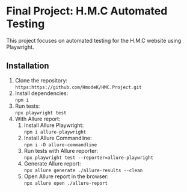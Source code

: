 <!DOCTYPE html>
<html lang="en">
<head>
  <meta charset="UTF-8">
  <meta name="viewport" content="width=device-width, initial-scale=1.0">
  
</head>
<body>

<!-- Project Description Container -->
<div class="container">
    <h1>Final Project: H.M.C Automated Testing</h1>
    <p>This project focuses on automated testing for the H.M.C website using Playwright.</p>
</div>

<!-- Installation Section -->
<div class="container">
  <h2>Installation</h2>
  <ol>
    <li>Clone the repository:
        <br>
        <code>https:https://github.com/HmodeK/HMC.Project.git</code>
    </li>
    <li>Install dependencies:
        <br>
        <code>npm i</code>
    </li>
    <li>Run tests:
        <br>
        <code>npx playwright test</code>
    </li>
    <li>With Allure report:
      <ol>
        <li>Install Allure Playwright:
          <br>
          <code>npm i allure-playwright</code>
        </li>
        <li>Install Allure Commandline:
          <br>
          <code>npm i -D allure-commandline</code>
        </li>
        <li>Run tests with Allure reporter:
          <br>
          <code>npx playwright test --reporter=allure-playwright</code>
        </li>
        <li>Generate Allure report:
          <br>
          <code>npx allure generate ./allure-results --clean</code>
        </li>
        <li>Open Allure report in the browser:
          <br>
          <code>npx allure open ./allure-report</code>
        </li>
      </ol>
    </li>
  </ol>
</div>

</body>
</html>

